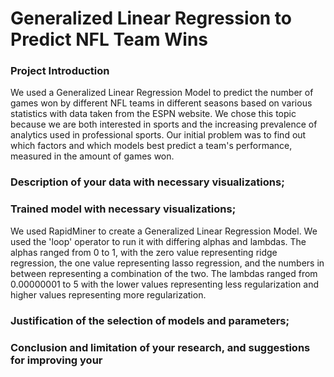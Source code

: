 # Generalized Linear Regression to Predict NFL Team Wins
### Project Introduction

We used a Generalized Linear Regression Model to predict the number of games won by different NFL teams in different seasons based on various statistics with data taken from the ESPN website. We chose this topic because we are both interested in sports and the increasing prevalence of analytics used in professional sports. Our initial problem was to find out which factors and which models best predict a team's performance, measured in the amount of games won.

### Description of your data with necessary visualizations;

### Trained model with necessary visualizations;

We used RapidMiner to create a Generalized Linear Regression Model. We used the 'loop' operator to run it with differing alphas and lambdas. The alphas ranged from 0 to 1, with the zero value representing ridge regression, the one value representing lasso regression, and the numbers in between representing a combination of the two. The lambdas ranged from 0.00000001 to 5 with the lower values representing less regularization and higher values representing more regularization.

### Justification of the selection of models and parameters;

### Conclusion and limitation of your research, and suggestions for improving your
